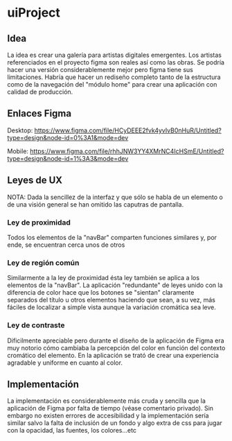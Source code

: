 # uiProject
## Idea
La idea es crear una galería para artistas digitales emergentes. Los artistas referenciados en el proyecto figma son reales así como las obras. Se podría hacer una versión considerablemente mejor pero figma tiene sus limitaciones. Habría que hacer un rediseño completo tanto de la estructura como de la navegación del "módulo home" para crear una aplicación con calidad de producción.
## Enlaces Figma
Desktop: https://www.figma.com/file/HCyDEEE2fvk4yvIvB0nHuR/Untitled?type=design&node-id=0%3A1&mode=dev

Mobile: https://www.figma.com/file/rhhJNW3YY4XMrNC4IcHSmE/Untitled?type=design&node-id=1%3A3&mode=dev
## Leyes de UX
NOTA: Dada la sencillez de la interfaz y que sólo se habla de un elemento o de una visión general se han omitido las caputras de pantalla.
### Ley de proximidad
Todos los elementos de la "navBar" comparten funciones similares y, por ende, se encuentran cerca unos de otros
### Ley de región común
Similarmente a la ley de proximidad ésta ley también se aplica a los elementos de la "navBar". La aplicación "redundante" de leyes unido con la diferencia de color hace que los botones se "sientan" claramente separados del título u otros elementos haciendo que sean, a su vez, más fáciles de localizar a simple vista aunque la variación cromática sea leve.
### Ley de contraste
Dificilmente apreciable pero durante el diseño de la aplicación de Figma era muy notorio cómo cambiaba la percepción del color en función del contexto cromático del elemento. En la aplicación se trató de crear una experiencia agradable y uniforme en cuanto al color.
## Implementación
La implementación es considerablemente más cruda y sencilla que la aplicación de Figma por falta de tiempo (véase comentario privado). Sin embargo no existen errores de accesibilidad y la implementación sería similar salvo la falta de inclusión de un fondo y algo extra de css para jugar con la opacidad, las fuentes, los colores...etc
